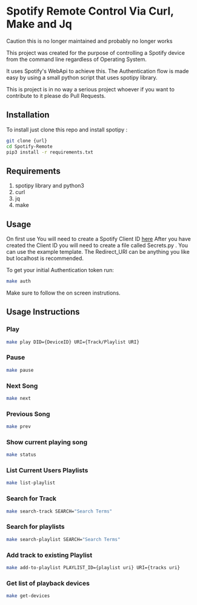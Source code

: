 # Spotify Remote Control Via Curl, Make and Jq

Caution this is no longer maintained and probably no longer works

This project was created for the purpose of controlling a Spotify device from the command line regardless of Operating System.

It uses Spotify's WebApi to achieve this. The Authentication flow is made easy by using a small python script that uses spotipy library.

This is project is in no way a serious project whoever if you want to contribute to it please do Pull Requests.

## Installation

To install just clone this repo and install spotipy :
```bash
git clone {url}
cd Spotify-Remote
pip3 install -r requirements.txt
```

## Requirements

1. spotipy library and python3
2. curl
3. jq
4. make
  
## Usage
On first use
You will need to create a Spotify Client ID [here](https://developer.spotify.com/dashboard/applications)
After you have created the Client ID you will need to create a file called Secrets.py . You can use the example template. The Redirect_URI can be anything you like but localhost is recommended.

To get your initial Authentication token run:
```bash
make auth
```
Make sure to follow the on screen instrutions.

## Usage Instructions

### Play
```bash
make play DID={DeviceID} URI={Track/Playlist URI}
```

### Pause
```bash
make pause
```

### Next Song
```bash
make next
```

### Previous Song
```bash
make prev
```

### Show current playing song
```bash
make status
```

### List Current Users Playlists
```bash
make list-playlist
```
### Search for Track
```bash
make search-track SEARCH="Search Terms"
```

### Search for playlists
```bash
make search-playlist SEARCH="Search Terms"
```

### Add track to existing Playlist
```bash
make add-to-playlist PLAYLIST_ID={playlist uri} URI={tracks uri}
```

### Get list of playback devices
```bash
make get-devices
```

